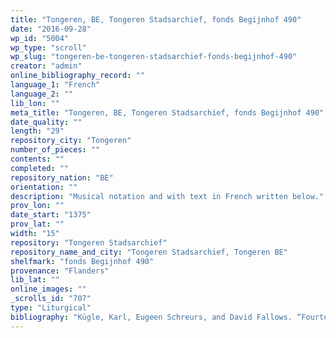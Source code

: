 ```yaml
---
title: "Tongeren, BE, Tongeren Stadsarchief, fonds Begijnhof 490"
date: "2016-09-28"
wp_id: "5004"
wp_type: "scroll"
wp_slug: "tongeren-be-tongeren-stadsarchief-fonds-begijnhof-490"
creator: "admin"
online_bibliography_record: ""
language_1: "French"
language_2: ""
lib_lon: ""
meta_title: "Tongeren, BE, Tongeren Stadsarchief, fonds Begijnhof 490"
date_quality: ""
length: "29"
repository_city: "Tongeren"
number_of_pieces: ""
contents: ""
completed: ""
repository_nation: "BE"
orientation: ""
description: "Musical notation and with text in French written below."
prov_lon: ""
date_start: "1375"
prov_lat: ""
width: "15"
repository: "Tongeren Stadsarchief"
repository_name_and_city: "Tongeren Stadsarchief, Tongeren BE"
shelfmark: "fonds Begijnhof 490"
provenance: "Flanders"
lib_lat: ""
online_images: ""
_scrolls_id: "707"
type: "Liturgical"
bibliography: "Kügle, Karl, Eugeen Schreurs, and David Fallows. “Fourteenth- and Fifteenth-Century Musical Fragments in Tongeren.” In Musicology and Archival Research, edited by Barbara Haggh, Frank Daelemans, and Andre Vanrie. Brussels, 1994."
---
```



